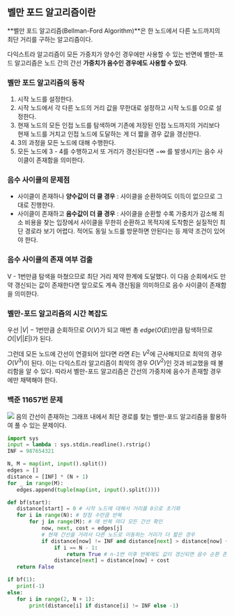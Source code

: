 ## 벨만 포드 알고리즘이란
**벨만 포드 알고리즘(Bellman-Ford Algorithm)**은 한 노드에서 다른 노드까지의 최단 거리를 구하는 알고리즘이다.

다익스트라 알고리즘이 모든 가중치가 양수인 경우에만 사용할 수 있는 반면에 벨만-포드 알고리즘은 노드 간의 간선 **가중치가 음수인 경우에도 사용할 수 있다**.

### 벨만 포드 알고리즘의 동작
1. 시작 노드를 설정한다.
2. 시작 노드에서 각 다른 노드의 거리 값을 무한대로 설정하고 시작 노드를 0으로 설정한다.
3. 현재 노드의 모든 인접 노드를 탐색하며 기존에 저장된 인접 노드까지의 거리보다 현재 노드를 거치고 인접 노드에 도달하는 게 더 짧을 경우 값을 갱신한다.
4. 3의 과정을 모든 노드에 대해 수행한다.
5. 모든 노드에 3 - 4를 수행하고서 또 거리가 갱신된다면 −∞
를 발생시키는 음수 사이클이 존재함을 의미한다.

### 음수 사이클의 문제점

- 사이클이 존재하나 **양수값이 더 클 경우** : 사이클을 순환하여도 이득이 없으므로 그대로 진행한다.
- 사이클이 존재하고 **음수값이 더 클 경우** : 사이클을 순환할 수록 가중치가 감소해 최소 비용을 찾는 입장에서 사이클을 무한히 순환하고 목적지에 도착함은 실질적인 최단 경로라 보기 어렵다. 적어도 동일 노드를 방문하면 안된다는 등 제약 조건이 있어야 한다.

### 음수 사이클의 존재 여부 검출 
V - 1번만큼 탐색을 마쳤으므로 최단 거리 제약 한계에 도달했다. 이 다음 순회에서도 만약 갱신되는 값이 존재한다면 앞으로도 계속 갱신됨을 의미하므로 음수 사이클이 존재함을 의미한다.

### 벨만-포드 알고리즘의 시간 복잡도
우선 $|V|−1$번만큼 순회하므로 $O(V)$가 되고 매번 총 $edge(O(E))$만큼 탐색하므로 $O(|V||E|)$가 된다. 

그런데 모든 노드에 간선이 연결되어 있다면 라면 $E$는 $V^2$에 근사해지므로 최악의 경우 $O(V^3)$이 된다. 이는 다익스트라 알고리즘이 최악의 경우 $O(V^2)$인 것과 비교했을 때 불리함을 알 수 있다. 따라서 벨만-포드 알고리즘은 간선의 가중치에 음수가 존재할 경우에만 채택해야 한다. 

### 백준 11657번 문제
![](https://velog.velcdn.com/images/dodo4723/post/f1dbd83a-6581-4937-826f-8aa63858cb12/image.png)
 음의 간선이 존재하는 그래프 내에서 최단 경로를 찾는 벨만-포드 알고리즘을 활용하여 풀 수 있는 문제이다.
 
 ```python
 import sys
input = lambda : sys.stdin.readline().rstrip()
INF = 987654321

N, M = map(int, input().split())
edges = []
distance = [INF] * (N + 1)
for _ in range(M):
    edges.append(tuple(map(int, input().split())))

def bf(start):
    distance[start] = 0 # 시작 노드에 대해서 거리를 0으로 초기화
    for i in range(N): # 정점 수만큼 반복
        for j in range(M): # 매 반복 마다 모든 간선 확인
            now, next, cost = edges[j]
            # 현재 간선을 거려서 다른 노드로 이동하는 거리가 더 짧은 경우
            if distance[now] != INF and distance[next] > distance[now] + cost:
                if i == N - 1:
                    return True # n-1번 이후 반복에도 값이 갱신되면 음수 순환 존재
                distance[next] = distance[now] + cost
    return False

if bf(1):
    print(-1)
else:
    for i in range(2, N + 1):
        print(distance[i] if distance[i] != INF else -1)
```